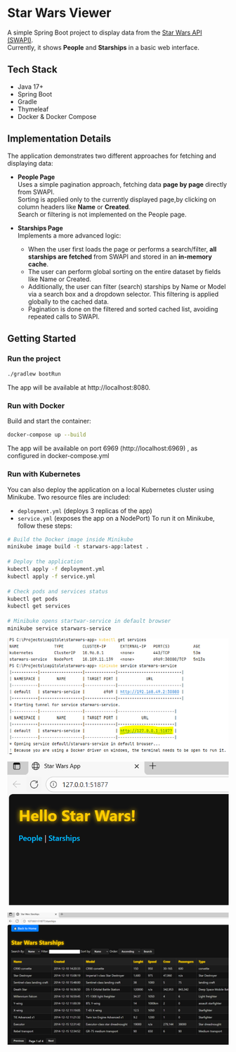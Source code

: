 # Star Wars Viewer

A simple Spring Boot project to display data from the [Star Wars API (SWAPI)](https://swapi.py4e.com/).  
Currently, it shows **People** and **Starships** in a basic web interface.

## Tech Stack
- Java 17+
- Spring Boot
- Gradle
- Thymeleaf
- Docker & Docker Compose

## Implementation Details
The application demonstrates two different approaches for fetching and displaying data:

- **People Page**  
  Uses a simple pagination approach, fetching data **page by page** directly from SWAPI.  
  Sorting is applied only to the currently displayed page,by clicking on column headers like **Name** or **Created**.  
  Search or filtering is not implemented on the People page.

- **Starships Page**  
  Implements a more advanced logic:
    - When the user first loads the page or performs a search/filter, **all starships are fetched** from SWAPI and stored in an **in-memory cache**.
    - The user can perform global sorting on the entire dataset by fields like Name or Created. 
    - Additionally, the user can filter (search) starships by Name or Model via a search box and a dropdown selector. This filtering is applied globally to the cached data. 
    - Pagination is done on the filtered and sorted cached list, avoiding repeated calls to SWAPI.

## Getting Started

### Run the project
```bash
./gradlew bootRun
```
The app will be available at http://localhost:8080.

### Run with Docker

Build and start the container:

```bash
docker-compose up --build
```
The app will be available on port 6969 (http://localhost:6969) , as configured in docker-compose.yml

### Run with Kubernetes
You can also deploy the application on a local Kubernetes cluster using Minikube.
Two resource files are included:
- ```deployment.yml``` (deploys 3 replicas of the app)
- ```service.yml``` (exposes the app on a NodePort)
To run it on Minikube, follow these steps:
```bash
# Build the Docker image inside Minikube
minikube image build -t starwars-app:latest .

# Deploy the application
kubectl apply -f deployment.yml
kubectl apply -f service.yml

# Check pods and services status
kubectl get pods
kubectl get services

# Minibuke opens startwar-service in default browser
minikube service starwars-service

 ```
![Minibuke commands](docs/img/minibuke_terminal.PNG)  

![Running_service](docs/img/running_service1.PNG)  

![Running_service](docs/img/running_service2.PNG)  